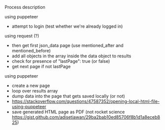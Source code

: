 Process description

using puppeteer
* attempt to login (test whether we're already logged in)

using request (?)
* then get first json_data page (use mentioned_after and mentioned_before)
* add all objects in the array inside the data object to results
* check for presence of "lastPage": true (or false)
* get next page if not lastPage

using puppeteer
* create a new page
* loop over results array
* dump data into the page that gets saved locally (or not)
* https://stackoverflow.com/questions/47587352/opening-local-html-file-using-puppeteer
* save generated HTML page as PDF (not rocket science https://gist.github.com/adisetiawan/29ba2bab10ed85706f8b1d1a8eceb825)
